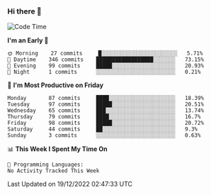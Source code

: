 ### Hi there 👋

<!--
**abhay-singh-au3/abhay-singh-au3** is a ✨ _special_ ✨ repository because its `README.md` (this file) appears on your GitHub profile.

Here are some ideas to get you started:

- 🔭 I’m currently working on ...
- 🌱 I’m currently learning ...
- 👯 I’m looking to collaborate on ...
- 🤔 I’m looking for help with ...
- 💬 Ask me about ...
- 📫 How to reach me: ...
- 😄 Pronouns: ...
- ⚡ Fun fact: ...
-->


<!--START_SECTION:waka-->
![Code Time](http://img.shields.io/badge/Code%20Time-0%20secs-blue)

**I'm an Early 🐤** 

```text
🌞 Morning    27 commits     █░░░░░░░░░░░░░░░░░░░░░░░░   5.71% 
🌆 Daytime    346 commits    ██████████████████░░░░░░░   73.15% 
🌃 Evening    99 commits     █████░░░░░░░░░░░░░░░░░░░░   20.93% 
🌙 Night      1 commits      ░░░░░░░░░░░░░░░░░░░░░░░░░   0.21%

```
📅 **I'm Most Productive on Friday** 

```text
Monday       87 commits     ████░░░░░░░░░░░░░░░░░░░░░   18.39% 
Tuesday      97 commits     █████░░░░░░░░░░░░░░░░░░░░   20.51% 
Wednesday    65 commits     ███░░░░░░░░░░░░░░░░░░░░░░   13.74% 
Thursday     79 commits     ████░░░░░░░░░░░░░░░░░░░░░   16.7% 
Friday       98 commits     █████░░░░░░░░░░░░░░░░░░░░   20.72% 
Saturday     44 commits     ██░░░░░░░░░░░░░░░░░░░░░░░   9.3% 
Sunday       3 commits      ░░░░░░░░░░░░░░░░░░░░░░░░░   0.63%

```


📊 **This Week I Spent My Time On** 

```text
💬 Programming Languages: 
No Activity Tracked This Week

```


 Last Updated on 19/12/2022 02:47:33 UTC
<!--END_SECTION:waka-->
